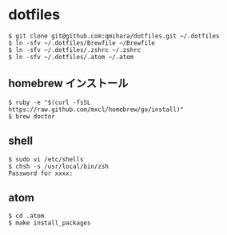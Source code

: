 # dotfiles

    $ git clone git@github.com:qmihara/dotfiles.git ~/.dotfiles
    $ ln -sfv ~/.dotfiles/Brewfile ~/Brewfile
    $ ln -sfv ~/.dotfiles/.zshrc ~/.zshrc
    $ ln -sfv ~/.dotfiles/.atom ~/.atom

## homebrew インストール

    $ ruby -e "$(curl -fsSL https://raw.github.com/mxcl/homebrew/go/install)"
    $ brew doctor

## shell

    $ sudo vi /etc/shells
    $ chsh -s /usr/local/bin/zsh
    Password for xxxx:

## atom

    $ cd .atom
    $ make install_packages

